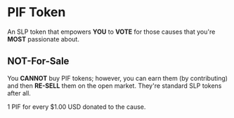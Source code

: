 # PIF Token

An SLP token that empowers __YOU__ to __VOTE__ for those causes that you're __MOST__ passionate about.

## NOT-For-Sale

You __CANNOT__ buy PIF tokens; however, you can earn them (by contributing) and then __RE-SELL__ them on the open market. They're standard SLP tokens after all.

1 PIF for every $1.00 USD donated to the cause.

